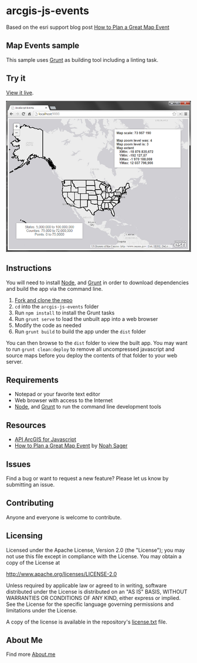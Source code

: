 # arcgis-js-events

Based on the esri support blog post [How to Plan a Great Map Event](http://blogs.esri.com/esri/supportcenter/2014/12/08/how-to-plan-a-great-map-event/)

## Map Events sample

This sample uses [Grunt](http://gruntjs.com/) as building tool including a linting task.

## Try it

[View it live](http://tsamaya.github.io/arcgis-js-events/).

![App Screenshot](https://raw.githubusercontent.com/tsamaya/arcgis-js-events/master/arcgis-js-events.png)

## Instructions

You will need to install [Node](http://nodejs.org/), and [Grunt](http://gruntjs.com/) in order to download dependencies and build the app via the command line.

1. [Fork and clone the repo](https://help.github.com/articles/fork-a-repo)
2. `cd` into the `arcgis-js-events` folder
3. Run `npm install` to install the Grunt tasks
6. Run `grunt serve` to load the unbuilt app into a web browser
7. Modify the code as needed
8. Run `grunt build` to build the app under the `dist` folder

You can then browse to the `dist` folder to view the built app. You may want to run `grunt clean:deploy` to remove all uncompressed javascript and source maps before you deploy the contents of that folder to your web server.

## Requirements

* Notepad or your favorite text editor
* Web browser with access to the Internet
* [Node](http://nodejs.org/), and [Grunt](http://gruntjs.com/) to run the command line development tools

## Resources

* [API ArcGIS for Javascript](http://js.arcgis.com/)
* [How to Plan a Great Map Event](http://blogs.esri.com/esri/supportcenter/2014/12/08/how-to-plan-a-great-map-event/) by [Noah Sager](http://blogs.esri.com/esri/supportcenter/author/Noah-10/)

## Issues

Find a bug or want to request a new feature?  Please let us know by submitting an issue.

## Contributing

Anyone and everyone is welcome to contribute.

## Licensing

Licensed under the Apache License, Version 2.0 (the "License");
you may not use this file except in compliance with the License.
You may obtain a copy of the License at

   http://www.apache.org/licenses/LICENSE-2.0

Unless required by applicable law or agreed to in writing, software
distributed under the License is distributed on an "AS IS" BASIS,
WITHOUT WARRANTIES OR CONDITIONS OF ANY KIND, either express or implied.
See the License for the specific language governing permissions and
limitations under the License.

A copy of the license is available in the repository's [license.txt](license.txt) file.

## About Me

Find more [About.me](http://about.me/arnaudferrand)